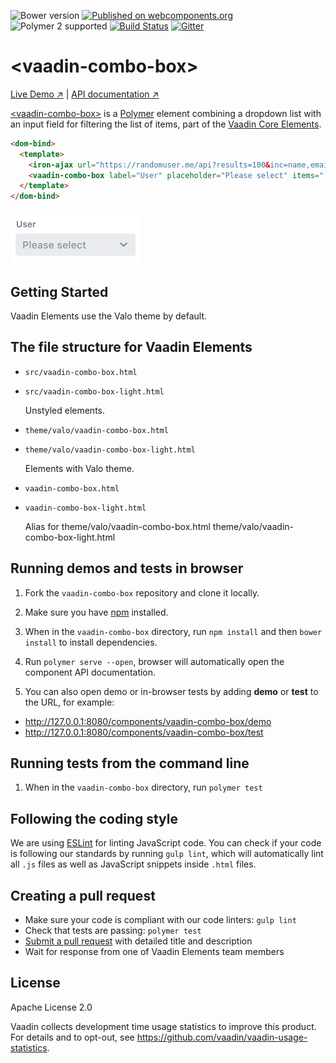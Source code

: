![Bower version](https://img.shields.io/bower/v/vaadin-combo-box.svg)
[![Published on webcomponents.org](https://img.shields.io/badge/webcomponents.org-published-blue.svg)](https://www.webcomponents.org/element/vaadin/vaadin-combo-box)
![Polymer 2 supported](https://img.shields.io/badge/Polymer2-supported-blue.svg)
[![Build Status](https://travis-ci.org/vaadin/vaadin-combo-box.svg?branch=master)](https://travis-ci.org/vaadin/vaadin-combo-box)
[![Gitter](https://badges.gitter.im/Join%20Chat.svg)](https://gitter.im/vaadin/vaadin-core-elements?utm_source=badge&utm_medium=badge&utm_campaign=pr-badge)

# &lt;vaadin-combo-box&gt;

[Live Demo ↗](https://vaadin.com/elements/vaadin-combo-box/html-examples)
|
[API documentation ↗](https://vaadin.com/elements/vaadin-combo-box/html-api)

[&lt;vaadin-combo-box&gt;](https://vaadin.com/elements/vaadin-combo-box) is a [Polymer](http://polymer-project.org) element combining a dropdown list with an input field for filtering the list of items, part of the [Vaadin Core Elements](https://vaadin.com/elements).

<!--
```
<custom-element-demo height="300">
  <template>
    <script src="../webcomponentsjs/webcomponents-lite.js"></script>
    <link rel="import" href="../iron-ajax/iron-ajax.html">
    <link rel="import" href="vaadin-combo-box.html">
    <custom-style>
      <style>
        vaadin-combo-box {
          width: 300px;
        }
      </style>
    </custom-style>
    <next-code-block></next-code-block>
  </template>
</custom-element-demo>
```
-->
```html
<dom-bind>
  <template>
    <iron-ajax url="https://randomuser.me/api?results=100&inc=name,email" last-response="{{response}}" auto></iron-ajax>
    <vaadin-combo-box label="User" placeholder="Please select" items="[[response.results]]" item-value-path="email" item-label-path="email"></vaadin-combo-box>
  </template>
</dom-bind>
```

[<img src="https://raw.githubusercontent.com/vaadin/vaadin-combo-box/master/screenshot.png" width="208" alt="Screenshot of vaadin-combo-box" />](https://vaadin.com/elements/vaadin-combo-box)

## Getting Started

Vaadin Elements use the Valo theme by default.

## The file structure for Vaadin Elements

- `src/vaadin-combo-box.html`
- `src/vaadin-combo-box-light.html`

  Unstyled elements.

- `theme/valo/vaadin-combo-box.html`
- `theme/valo/vaadin-combo-box-light.html`

  Elements with Valo theme.

- `vaadin-combo-box.html`
- `vaadin-combo-box-light.html`

  Alias for theme/valo/vaadin-combo-box.html
  theme/valo/vaadin-combo-box-light.html

## Running demos and tests in browser

1. Fork the `vaadin-combo-box` repository and clone it locally.

1. Make sure you have [npm](https://www.npmjs.com/) installed.

1. When in the `vaadin-combo-box` directory, run `npm install` and then `bower install` to install dependencies.

1. Run `polymer serve --open`, browser will automatically open the component API documentation.

1. You can also open demo or in-browser tests by adding **demo** or **test** to the URL, for example:

  - http://127.0.0.1:8080/components/vaadin-combo-box/demo
  - http://127.0.0.1:8080/components/vaadin-combo-box/test


## Running tests from the command line

1. When in the `vaadin-combo-box` directory, run `polymer test`


## Following the coding style

We are using [ESLint](http://eslint.org/) for linting JavaScript code. You can check if your code is following our standards by running `gulp lint`, which will automatically lint all `.js` files as well as JavaScript snippets inside `.html` files.


## Creating a pull request

  - Make sure your code is compliant with our code linters: `gulp lint`
  - Check that tests are passing: `polymer test`
  - [Submit a pull request](https://www.digitalocean.com/community/tutorials/how-to-create-a-pull-request-on-github) with detailed title and description
  - Wait for response from one of Vaadin Elements team members


## License

Apache License 2.0

Vaadin collects development time usage statistics to improve this product. For details and to opt-out, see https://github.com/vaadin/vaadin-usage-statistics.
